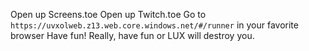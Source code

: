 Open up Screens.toe
Open up Twitch.toe
Go to `https://uvxolweb.z13.web.core.windows.net/#/runner` in your favorite browser
Have fun!
Really, have fun or LUX will destroy you.